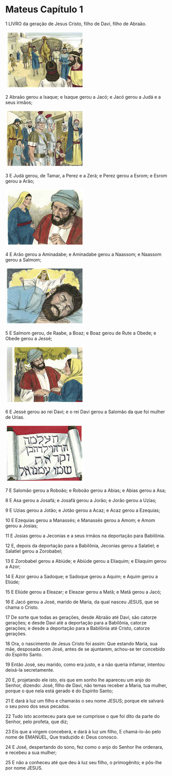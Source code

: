 # Mateus Capítulo 1

1	LIVRO da geração de Jesus Cristo, filho de Davi, filho de Abraão.

![](.img/40_Mt_01_01_RG.jpg)

2	Abraão gerou a Isaque; e Isaque gerou a Jacó; e Jacó gerou a Judá e a seus irmãos;

![](.img/40_Mt_01_02_RG.jpg)

3	E Judá gerou, de Tamar, a Perez e a Zerá; e Perez gerou a Esrom; e Esrom gerou a Arão;

![](.img/40_Mt_01_03_RG.jpg)

4	E Arão gerou a Aminadabe; e Aminadabe gerou a Naassom; e Naassom gerou a Salmom;

![](.img/40_Mt_01_04_RG.jpg)

5	E Salmom gerou, de Raabe, a Boaz; e Boaz gerou de Rute a Obede; e Obede gerou a Jessé;

![](.img/40_Mt_01_05_RG.jpg)

6	E Jessé gerou ao rei Davi; e o rei Davi gerou a Salomão da que foi mulher de Urias.

![](.img/40_Mt_01_06_RG.jpg)

7	E Salomão gerou a Roboão; e Roboão gerou a Abias; e Abias gerou a Asa;

8	E Asa gerou a Josafá; e Josafá gerou a Jorão; e Jorão gerou a Uzias;

9	E Uzias gerou a Jotão; e Jotão gerou a Acaz; e Acaz gerou a Ezequias;

10	E Ezequias gerou a Manassés; e Manassés gerou a Amom; e Amom gerou a Josias;

11	E Josias gerou a Jeconias e a seus irmãos na deportação para Babilônia.

12	E, depois da deportação para a Babilônia, Jeconias gerou a Salatiel; e Salatiel gerou a Zorobabel;

13	E Zorobabel gerou a Abiúde; e Abiúde gerou a Eliaquim; e Eliaquim gerou a Azor;

14	E Azor gerou a Sadoque; e Sadoque gerou a Aquim; e Aquim gerou a Eliúde;

15	E Eliúde gerou a Eleazar; e Eleazar gerou a Matã; e Matã gerou a Jacó;

16	E Jacó gerou a José, marido de Maria, da qual nasceu JESUS, que se chama o Cristo.

17	De sorte que todas as gerações, desde Abraão até Davi, são catorze gerações; e desde Davi até a deportação para a Babilônia, catorze gerações; e desde a deportação para a Babilônia até Cristo, catorze gerações.

18	Ora, o nascimento de Jesus Cristo foi assim: Que estando Maria, sua mãe, desposada com José, antes de se ajuntarem, achou-se ter concebido do Espírito Santo.

19	Então José, seu marido, como era justo, e a não queria infamar, intentou deixá-la secretamente.

20	E, projetando ele isto, eis que em sonho lhe apareceu um anjo do Senhor, dizendo: José, filho de Davi, não temas receber a Maria, tua mulher, porque o que nela está gerado é do Espírito Santo;

21	E dará à luz um filho e chamarás o seu nome JESUS; porque ele salvará o seu povo dos seus pecados.

22	Tudo isto aconteceu para que se cumprisse o que foi dito da parte do Senhor, pelo profeta, que diz;

23	Eis que a virgem conceberá, e dará à luz um filho, E chamá-lo-ão pelo nome de EMANUEL, Que traduzido é: Deus conosco.

24	E José, despertando do sono, fez como o anjo do Senhor lhe ordenara, e recebeu a sua mulher;

25	E não a conheceu até que deu à luz seu filho, o primogênito; e pôs-lhe por nome JESUS.


